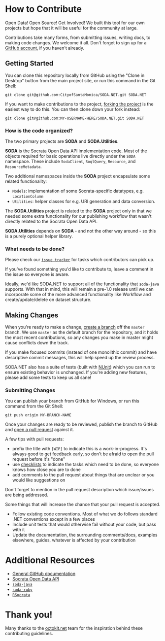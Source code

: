# How to Contribute

Open Data! Open Source! Get Involved! We built this tool for our own projects
but hope that it will be useful for the community at large.

Contributions take many forms, from submitting issues, writing docs, 
to making code changes. We welcome it all. Don't forget to sign up for a 
[GitHub account](https://github.com/signup/free), if you haven't already.

## Getting Started

You can clone this repository locally from GitHub using the "Clone in Desktop" 
button from the main project site, or run this command in the Git Shell:

`git clone git@github.com:CityofSantaMonica/SODA.NET.git SODA.NET`

If you want to make contributions to the project, 
[forking the project](https://help.github.com/articles/fork-a-repo) is the easiest 
way to do this. You can then clone down your fork instead:

`git clone git@github.com:MY-USERNAME-HERE/SODA.NET.git SODA.NET`

### How is the code organized?

The two primary projects are **SODA** and **SODA.Utilities**.

**SODA** is the Socrata Open Data API implementation code. Most of the objects required for basic 
operations live directly under the `SODA` namespace. 
These include `SodaClient`, `SoqlQuery`, `Resource`, and `ResourceMetadata`.

Two additional namespaces inside the **SODA** project encapsulate some related functionality:

  - `Models`: implementation of some Socrata-specific datatypes, e.g. `LocationColumn`
  - `Utilities`: helper classes for e.g. URI generation and data conversion.

The **SODA.Utilities** project is related to the **SODA** project only in that we needed some extra 
functionality for our publishing workflow that wasn't directly related to the Socrata Open Data API.

**SODA.Utilities** depends on **SODA** - and not the other way around - so this is a purely optional helper library. 

### What needs to be done?

Please check our 
[`issue tracker`](https://github.com/CityofSantaMonica/SODA.NET/issues?state=open) 
for tasks which contributors can pick up.

If you've found something you'd like to contribute to, 
leave a comment in the issue so everyone is aware.

Ideally, we'd like SODA.NET to support all of the functionality that 
[`soda-java`](https://github.com/socrata/soda-java) supports. 
With that in mind, this will remain a pre-1.0 release until we can incorporate some of the 
more advanced functionality like Workflow and create/update/delete on dataset structure.

## Making Changes

When you're ready to make a change, 
[create a branch](https://help.github.com/articles/fork-a-repo#create-branches) 
off the `master` branch. We use `master` as the default branch for the 
repository, and it holds the most recent contributions, so any changes you make
in master might cause conflicts down the track.

If you make focused commits (instead of one monolithic commit) and have descriptive
commit messages, this will help speed up the review process.

SODA.NET also has a suite of tests (built with [NUnit](http://www.nunit.org/)) 
which you can run to ensure existing behavior is unchanged. If you're adding new features, 
please add some tests to keep us all sane!

### Submitting Changes

You can publish your branch from GitHub for Windows, or run this command from
the Git Shell:

`git push origin MY-BRANCH-NAME`

Once your changes are ready to be reviewed, publish the branch to GitHub and
[open a pull request](https://help.github.com/articles/using-pull-requests) 
against it.

A few tips with pull requests:

 - prefix the title with `[WIP]` to indicate this is a work-in-progress. It's
   always good to get feedback early, so don't be afraid to open the pull request 
   before it's "done"
 - use [checklists](https://github.com/blog/1375-task-lists-in-gfm-issues-pulls-comments) 
   to indicate the tasks which need to be done, so everyone knows how close you are to done
 - add comments to the pull request about things that are unclear or you would like suggestions on

Don't forget to mention in the pull request description which issue/issues are 
being addressed.

Some things that will increase the chance that your pull request is accepted.

- Follow existing code conventions. Most of what we do follows standard .NET
  conventions except in a few places
- Include unit tests that would otherwise fail without your code, but pass with 
  it
- Update the documentation, the surrounding comments/docs, examples elsewhere, guides, 
  whatever is affected by your contribution

# Additional Resources

- [General GitHub documentation](http://help.github.com/)
- [Socrata Open Data API](http://dev.socrata.com/)
- [`soda-java`](https://github.com/socrata/soda-java)
- [`soda-ruby`](https://github.com/socrata/soda-ruby)
- [`RSocrata`](https://github.com/Chicago/RSocrata)

# Thank you!

Many thanks to the [octokit.net](https://github.com/octokit/octokit.net) team for the
inspiration behind these contributing guidelines.
